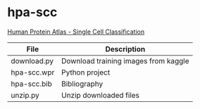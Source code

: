 # hpa-scc
[Human Protein Atlas - Single Cell Classification](https://www.kaggle.com/c/hpa-single-cell-image-classification)

|File|Description|
|-----------------|-------------------------------------------------------------------------------------------------|
|download.py|Download training images from kaggle|
|hpa-scc.wpr|Python project|
|hpa-scc.bib|Bibliography|
|unzip.py|Unzip downloaded files|
